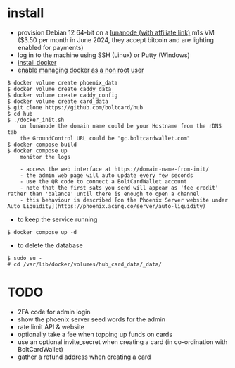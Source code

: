 # install

- provision Debian 12 64-bit on a [lunanode (with affiliate link)](https://www.lunanode.com/?r=9026) m1s VM ($3.50 per month in June 2024, they accept bitcoin and are lighting enabled for payments)
- log in to the machine using SSH (Linux) or Putty (Windows)
- [install docker](https://docs.docker.com/engine/install/debian/)
- [enable managing docker as a non root user](https://docs.docker.com/engine/install/linux-postinstall/)

```
$ docker volume create phoenix_data
$ docker volume create caddy_data
$ docker volume create caddy_config
$ docker volume create card_data
$ git clone https://github.com/boltcard/hub
$ cd hub
$ ./docker_init.sh
    on lunanode the domain name could be your Hostname from the rDNS tab
    the GroundControl URL could be "gc.boltcardwallet.com"
$ docker compose build
$ docker compose up
    monitor the logs

    - access the web interface at https://domain-name-from-init/
    - the admin web page will auto update every few seconds
    - use the QR code to connect a BoltCardWallet account
    - note that the first sats you send will appear as 'fee credit' rather than 'balance' until there is enough to open a channel
    - this behaviour is described [on the Phoenix Server website under Auto Liquidity](https://phoenix.acinq.co/server/auto-liquidity)
```

- to keep the service running
```
$ docker compose up -d
```

- to delete the database
```
$ sudo su -
# cd /var/lib/docker/volumes/hub_card_data/_data/
```

# TODO
- 2FA code for admin login
- show the phoenix server seed words for the admin
- rate limit API & website
- optionally take a fee when topping up funds on cards
- use an optional invite_secret when creating a card (in co-ordination with BoltCardWallet)
- gather a refund address when creating a card
